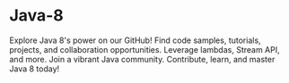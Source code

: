 # Java-8
Explore Java 8's power on our GitHub! Find code samples, tutorials, projects, and collaboration opportunities. Leverage lambdas, Stream API, and more. Join a vibrant Java community. Contribute, learn, and master Java 8 today!

